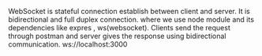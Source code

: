 WebSocket is stateful connection establish between client and server.
It is bidirectional and full duplex connection.
where we use node module and its dependencies like expres , ws(websocket).
Clients send the request through postman and server gives the response using bidirectional communication.
ws://localhost:3000
